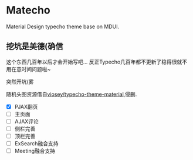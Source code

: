 # Matecho
Material Design typecho theme base on MDUI.

## 挖坑是美德(确信
这个东西几百年以后才会开始写吧...
反正Typecho几百年都不更新了稳得很就不用在意时间问题啦~

突然开坑(雾

随机头图资源借自[viosey/typecho-theme-material](https://github.com/viosey/typecho-theme-material/tree/master/img/random),侵删.
- [x] PJAX翻页
- [ ] 主页面
- [ ] AJAX评论
- [ ] 侧栏完善
- [ ] 顶栏完善
- [ ] ExSearch融合支持
- [ ] Meeting融合支持